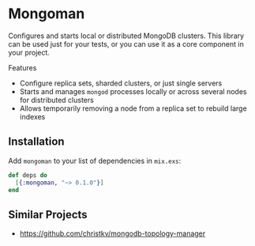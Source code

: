 # Mongoman

Configures and starts local or distributed MongoDB clusters. This library can be
used just for your tests, or you can use it as a core component in your project.

Features

- Configure replica sets, sharded clusters, or just single servers
- Starts and manages `mongod` processes locally or across several nodes for
  distributed clusters
- Allows temporarily removing a node from a replica set to rebuild large indexes

## Installation

Add `mongoman` to your list of dependencies in `mix.exs`:

  ```elixir
  def deps do
    [{:mongoman, "~> 0.1.0"}]
  end
  ```

## Similar Projects

- https://github.com/christkv/mongodb-topology-manager
